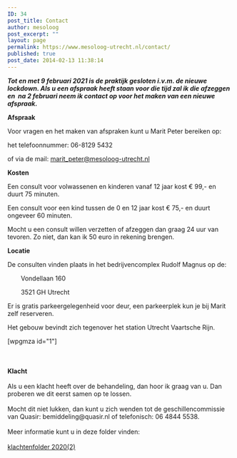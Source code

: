 ```yaml
---
ID: 34
post_title: Contact
author: mesoloog
post_excerpt: ""
layout: page
permalink: https://www.mesoloog-utrecht.nl/contact/
published: true
post_date: 2014-02-13 11:38:14
---
```

<p><em><strong>Tot en met 9 februari 2021 is de praktijk gesloten i.v.m. de nieuwe lockdown. Als u een afspraak heeft staan voor die tijd zal ik die afzeggen en  na 2 februari neem ik contact op voor het maken van een nieuwe afspraak. </strong></em></p>
<p><strong>Afspraak</strong></p>
<p>Voor vragen en het maken van afspraken kunt u Marit Peter bereiken op:</p>
<p>het telefoonnummer: 06-8129 5432</p>
<p>of via de mail: <a href="mailto:maritpeter.mesologie@gmail.com">marit_peter@mesoloog-utrecht.nl</a></p>
<p><strong>Kosten</strong></p>
<p>Een consult voor volwassenen en kinderen vanaf 12 jaar kost € 99,- en duurt 75 minuten.</p>
<p>Een consult voor een kind tussen de 0 en 12 jaar kost € 75,- en duurt ongeveer 60 minuten.</p>
<p>Mocht u een consult willen verzetten of afzeggen dan graag 24 uur van tevoren. Zo niet, dan kan ik 50 euro in rekening brengen.</p>
<p><strong>Locatie</strong></p>
<p>De consulten vinden plaats in het bedrijvencomplex Rudolf Magnus op de:</p>
<p style="padding-left: 30px;">Vondellaan 160</p>
<p style="padding-left: 30px;">3521 GH Utrecht</p>
<p>Er is gratis parkeergelegenheid voor deur, een parkeerplek kun je bij Marit zelf reserveren.</p>
<p>Het gebouw bevindt zich tegenover het station Utrecht Vaartsche Rijn.</p>
<div style="padding-bottom: 50px;">[wpgmza id="1"]</div>
<div><strong>Klacht</strong></div>
<div> </div>
<div>Als u een klacht heeft over de behandeling, dan hoor ik graag van u. Dan</div>
<div>proberen we dit eerst samen op te lossen.</div>
<div> </div>
<div>Mocht dit niet lukken, dan kunt u zich wenden tot de geschillencommissie</div>
<div>van Quasir: bemiddeling@quasir.nl of telefonisch: 06 4844 5538. </div>
<div> </div>
<div>Meer informatie kunt u in deze folder vinden:</div>
<div> </div>
<div><a href="https://www.mesoloog-utrecht.nl/wp-content/uploads/2020/11/klachtenfolder-20202.pdf">klachtenfolder 2020(2)</a></div>
<div> </div>
<div> </div>
<div> </div>
<div> </div>

<!-- wp:paragraph -->
<p></p>
<!-- /wp:paragraph -->